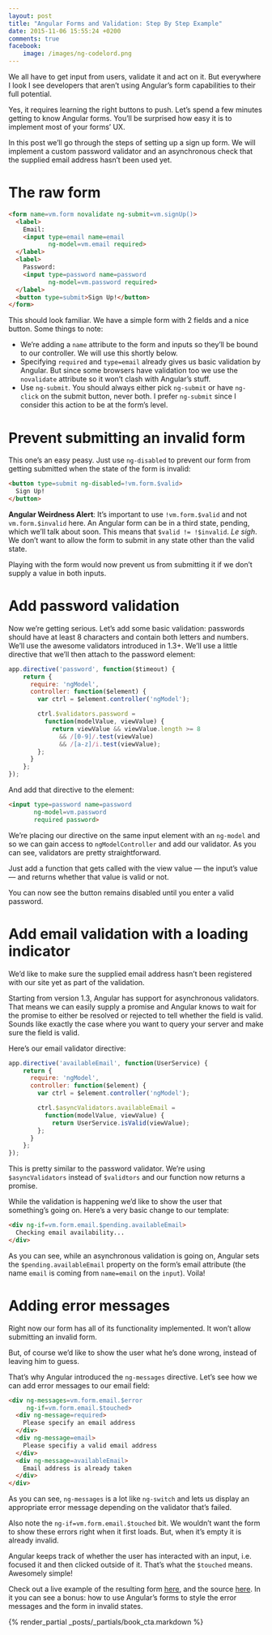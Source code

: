 ```yaml
---
layout: post
title: "Angular Forms and Validation: Step By Step Example"
date: 2015-11-06 15:55:24 +0200
comments: true
facebook:
    image: /images/ng-codelord.png
---
```


We all have to get input from users, validate it and act on it. But everywhere I look I see developers that aren’t using Angular’s form capabilities to their full potential.

Yes, it requires learning the right buttons to push. Let’s spend a few minutes getting to know Angular forms. You’ll be surprised how easy it is to implement most of your forms’ UX.

In this post we’ll go through the steps of setting up a sign up form. We will implement a custom password validator and an asynchronous check that the supplied email address hasn’t been used yet.

# The raw form

```html
<form name=vm.form novalidate ng-submit=vm.signUp()>
  <label>
    Email:
    <input type=email name=email
           ng-model=vm.email required>
  </label>
  <label>
    Password:
    <input type=password name=password
           ng-model=vm.password required>
  </label>
  <button type=submit>Sign Up!</button>
</form>
```

This should look familiar. We have a simple form with 2 fields and a nice button. Some things to note:

- We’re adding a `name` attribute to the form and inputs so they’ll be bound to our controller. We will use this shortly below.
- Specifying `required` and `type=email` already gives us basic validation by Angular. But since some browsers have validation too we use the `novalidate` attribute so it won’t clash with Angular’s stuff.
- Use `ng-submit`. You should always either pick `ng-submit` or have `ng-click` on the submit button, never both. I prefer `ng-submit` since I consider this action to be at the form’s level.

# Prevent submitting an invalid form

This one’s an easy peasy. Just use `ng-disabled` to prevent our form from getting submitted when the state of the form is invalid:

```html
<button type=submit ng-disabled=!vm.form.$valid>
  Sign Up!
</button>
```

**Angular Weirdness Alert**: It’s important to use `!vm.form.$valid` and not `vm.form.$invalid` here. An Angular form can be in a third state, pending, which we’ll talk about soon. This means that `$valid != !$invalid`. *Le sigh*. We don’t want to allow the form to submit in any state other than the valid state.

Playing with the form would now prevent us from submitting it if we don’t supply a value in both inputs.

# Add password validation

Now we’re getting serious. Let’s add some basic validation: passwords should have at least 8 characters and contain both letters and numbers. We’ll use the awesome validators introduced in 1.3+. We’ll use a little directive that we’ll then attach to the password element:

```javascript
app.directive('password', function($timeout) {
    return {
      require: 'ngModel',
      controller: function($element) {
        var ctrl = $element.controller('ngModel');

        ctrl.$validators.password = 
          function(modelValue, viewValue) {
            return viewValue && viewValue.length >= 8
              && /[0-9]/.test(viewValue)
              && /[a-z]/i.test(viewValue);
        };
      }
    };
});
```

And add that directive to the element:

```html
<input type=password name=password
       ng-model=vm.password
       required password>
```

We’re placing our directive on the same input element with an `ng-model` and so we can gain access to `ngModelController` and add our validator. As you can see, validators are pretty straightforward.

Just add a function that gets called with the view value — the input’s value — and returns whether that value is valid or not. 

You can now see the button remains disabled until you enter a valid password.

# Add email validation with a loading indicator

We’d like to make sure the supplied email address hasn’t been registered with our site yet as part of the validation.

Starting from version 1.3, Angular has support for asynchronous validators. That means we can easily supply a promise and Angular knows to wait for the promise to either be resolved or rejected to tell whether the field is valid. Sounds like exactly the case where you want to query your server and make sure the field is valid.

Here’s our email validator directive:

```javascript
app.directive('availableEmail', function(UserService) {
    return {
      require: 'ngModel',
      controller: function($element) {
        var ctrl = $element.controller('ngModel');

        ctrl.$asyncValidators.availableEmail =
          function(modelValue, viewValue) {
            return UserService.isValid(viewValue);
        };
      }
    };
});
```

This is pretty similar to the password validator. We’re using `$asyncValidators` instead of `$validtors` and our function now returns a promise.

While the validation is happening we’d like to show the user that something’s going on. Here’s a very basic change to our template:

```html
<div ng-if=vm.form.email.$pending.availableEmail>
  Checking email availability...
</div>
```

As you can see, while an asynchronous validation is going on, Angular sets the `$pending.availableEmail` property on the form’s email attribute (the name `email` is coming from `name=email` on the `input`). Voila!

# Adding error messages

Right now our form has all of its functionality implemented. It won’t allow submitting an invalid form.

But, of course we’d like to show the user what he’s done wrong, instead of leaving him to guess.

That’s why Angular introduced the `ng-messages` directive. Let’s see how we can add error messages to our email field:

```html
<div ng-messages=vm.form.email.$error
     ng-if=vm.form.email.$touched>
  <div ng-message=required>
    Please specify an email address
  </div>
  <div ng-message=email>
    Please specifiy a valid email address
  </div>
  <div ng-message=availableEmail>
    Email address is already taken
  </div>
</div>
```

As you can see, `ng-messages` is a lot like `ng-switch` and lets us display an appropriate error message depending on the validator that’s failed.

Also note the `ng-if=vm.form.email.$touched` bit. We wouldn’t want the form to show these errors right when it first loads. But, when it’s empty it is already invalid.

Angular keeps track of whether the user has interacted with an input, i.e. focused it and then clicked outside of it. That’s what the `$touched` means. Awesomely simple!

Check out a live example of the resulting form [here](http://abyx.github.io/angular-form-validation-example), and the source [here](https://github.com/abyx/angular-form-validation-example). In it you can see a bonus: how to use Angular’s forms to style the error messages and the form in invalid states.

{% render_partial _posts/_partials/book_cta.markdown %}
